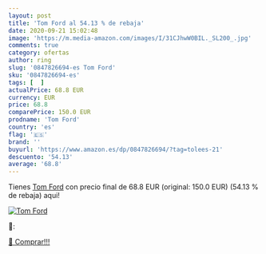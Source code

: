 ```yaml
---
layout: post
title: 'Tom Ford al 54.13 % de rebaja'
date: 2020-09-21 15:02:48
image: 'https://m.media-amazon.com/images/I/31CJhwW0BIL._SL200_.jpg'
comments: true
category: ofertas
author: ring
slug: '0847826694-es Tom Ford'
sku: '0847826694-es'
tags: [  ]
actualPrice: 68.8 EUR
currency: EUR
price: 68.8
comparePrice: 150.0 EUR
prodname: 'Tom Ford'
country: 'es'
flag: '🇪🇸'
brand: ''
buyurl: 'https://www.amazon.es/dp/0847826694/?tag=tolees-21'
descuento: '54.13'
average: '68.8'
---
```


Tienes [Tom Ford](https://www.amazon.es/dp/0847826694/?tag=tolees-21) con precio final de  68.8 EUR (original: 150.0 EUR) (54.13 %  de rebaja) aqui!

[![Tom Ford](https://m.media-amazon.com/images/I/31CJhwW0BIL._SL200_.jpg)](https://www.amazon.es/dp/0847826694/?tag=tolees-21)

🔎:


[🛒 Comprar!!!](https://www.amazon.es/dp/0847826694/?tag=tolees-21)

